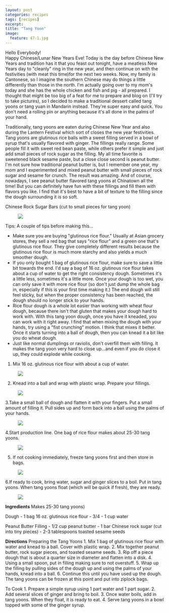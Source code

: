 ```yaml
---
layout: post
categories: recipes
tags: [recipes]
excerpt: 
title: "Tang Yoon"
image:
  feature: 47-1.jpg
---
```


Hello Everybody!  
Happy Chinese/Lunar New Years Eve!  Today is the day before Chinese New Years and tradition has it that you feast out tonight, have a meatless New Years day to "cleanly" ring in the new year, and then continue on with the festivities (with meat this time)for the next two weeks. Now, my family is Cantonese, so I imagine the southern Chinese may do things a little differently than those in the north.  I'm actually going over to my mom's today and she has the whole chicken and fish and pig - all prepared.  I thought that might be too big of a feat for me to prepare and blog on (I'll try to take pictures), so I decided to make a traditional dessert called tang yoons or tang yuan in Mandarin instead. They're super easy and quick. You don't need a rolling pin or anything because it's all done in the palms of your hand.

Traditionally, tang yoons are eaten during Chinese New Year and also during the Lantern Festival which sort of closes the new year festivities.  Tang yoons are glutinous rice balls with a sweet filling served in a bowl of syrup that's usually flavored with ginger.  The fillings really range.  Some people fill it with sweet red bean paste, while others prefer it simple and just add small pieces of rock sugar as the filling. My all time favorite is sweetened black sesame paste, but a close close second is peanut butter.  I'm not sure how traditional peanut butter is, but I remember one year, my mom and I experimented and mixed peanut butter with small pieces of rock sugar and sesame for crunch.  The result was amazing.  And of course, nowadays, I see peanut butter flavored tang yoons at Chinatown all the time!  But you can definitely have fun with these fillings and fill them with flavors you like.  I find that it's best to have a bit of texture to the filling since the dough surrounding it is so soft.

Chinese Rock Sugar Bars (cut to small pieces for tang yoon)

<figure> <img src='/images/47-2.jpg'> </figure>

Tips: A couple of tips before making this...
- Make sure you are buying "glutinous rice flour."  Usually at Asian grocery stores, they sell a red bag that says "rice flour" and a green one that's glutinous rice flour. They give completely different results because the glutinous rice flour is much more starchy and also yields a much smoother dough.
- If you only bought 1 bag of glutinous rice flour, make sure to save a little bit towards the end.  I'd say a bag of 16 oz. glutinous rice flour takes about a cup of water to get the right consistency dough.  Sometimes it's a little less, sometimes it's a little more. Once your dough is too wet, you can only save it with more rice flour (so don't just dump the whole bag in, especially if this is your first time making it.) The end dough will still feel sticky, but when the proper consistency has been reached, the dough should no longer stick to your hands.
- Rice flour dough is a whole lot easier than working with wheat flour dough, because there isn't that gluten that makes your dough hard to work with.  With this tang yoon dough, once you have it kneaded, you can work with it right away.  I find that when mixing the dough with your hands, try using a "fist crunching" motion.  I think that mixes it better.  Once it starts turning into a ball of dough, then you can knead it a bit like you do wheat dough.
- Just like normal dumplings or raviolis, don't overfill them with filling. It makes the tang yoon very hard to close up...and even if you do close it up, they could explode while cooking.

1. Mix 16 oz. glutinous rice flour with about a cup of water.

<figure> <img src='/images/47-3.jpg'> </figure>

2. Knead into a ball and wrap with plastic wrap.  Prepare your fillings.

<figure> <img src='/images/47-4.jpg'> </figure>

3.Take a small ball of dough and flatten it with your fingers.  Put a small amount of filling it. Pull sides up and form back into a ball using the palms of your hands.

<figure> <img src='/images/47-5.jpg'> </figure>

4.Start production line. One bag of rice flour makes about 25-30 tang yoons.

<figure> <img src='/images/47-6.jpg'> </figure>

5. If not cooking immediately, freeze tang yoons first and then store in bags.

<figure> <img src='/images/47-7.jpg'> </figure>

6.If ready to cook, bring water, sugar and ginger slices to a boil.  Put in tang yoons.  When tang yoons float (which will be quick if fresh), they are ready.

<figure> <img src='/images/47-8.jpg'> </figure>
<section class='recipe'>
<p><strong>Ingredients</strong>
Makes 25-30 tang yoons)</p>

<p>Dough
- 1 bag 16 oz. glutinous rice flour
- 3/4 - 1 cup water</p>

<p>Peanut Butter Filling
- 1/2 cup peanut butter
- 1 bar Chinese rock sugar (cut into tiny pieces)
- 2-3 tablespoons toasted sesame seeds</p>

<p><strong>Directions</strong>
Preparing the Tang Yoons
1. Mix 1 bag of glutinous rice flour with water and knead to a ball.  Cover with plastic wrap.
2. Mix together peanut butter, rock sugar pieces, and toasted sesame seeds.
3. Rip off a piece dough that is about a quarter size in diameter and flatten into a disk.
4. Using a small spoon, put in filling making sure to not overstuff.
5. Wrap up the filling by pulling sides of the dough up and using the palms of your hands, knead into a ball.
6. Continue this until you have used up the dough.  The tang yoons can be frozen at this point and put into ziplock bags.</p>

<p>To Cook
1. Prepare a simple syrup using 1 part water and 1 part sugar.
2. Add several slices of ginger and bring to boil.
3. Once water boils, add in tang yoons.  When they float, it is ready to eat.
4. Serve tang yoons in a bowl topped with some of the ginger syrup.</p></section>